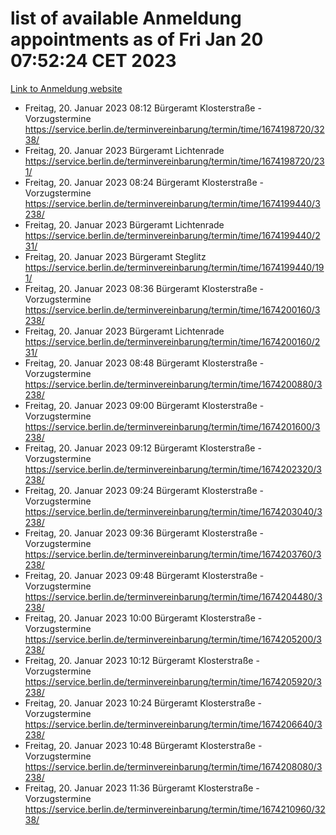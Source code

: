 # list of available Anmeldung appointments as of Fri Jan 20 07:52:24 CET 2023
[Link to Anmeldung website](https://service.berlin.de/terminvereinbarung/termin/tag.php?termin=0&anliegen[]=120686&dienstleisterlist=122210,122217,327316,122219,327312,122227,327314,122231,327346,122243,327348,122252,329742,122260,329745,122262,329748,122254,329751,122271,327278,122273,327274,122277,327276,330436,122280,327294,122282,327290,122284,327292,327539,122291,327270,122285,327266,122286,327264,122296,327268,150230,329760,122301,327282,122297,327286,122294,327284,122312,329763,122314,329775,122304,327330,122311,327334,122309,327332,122281,327352,122279,329772,122276,327324,122274,327326,122267,329766,122246,327318,122251,327320,122257,327322,122208,327298,122226,327300,121362,121364&herkunft=http%3A%2F%2Fservice.berlin.de%2Fdienstleistung%2F120686%2F)
- Freitag, 20. Januar 2023 08:12 Bürgeramt Klosterstraße - Vorzugstermine https://service.berlin.de/terminvereinbarung/termin/time/1674198720/3238/
- Freitag, 20. Januar 2023  Bürgeramt Lichtenrade https://service.berlin.de/terminvereinbarung/termin/time/1674198720/231/
- Freitag, 20. Januar 2023 08:24 Bürgeramt Klosterstraße - Vorzugstermine https://service.berlin.de/terminvereinbarung/termin/time/1674199440/3238/
- Freitag, 20. Januar 2023  Bürgeramt Lichtenrade https://service.berlin.de/terminvereinbarung/termin/time/1674199440/231/
- Freitag, 20. Januar 2023  Bürgeramt Steglitz https://service.berlin.de/terminvereinbarung/termin/time/1674199440/191/
- Freitag, 20. Januar 2023 08:36 Bürgeramt Klosterstraße - Vorzugstermine https://service.berlin.de/terminvereinbarung/termin/time/1674200160/3238/
- Freitag, 20. Januar 2023  Bürgeramt Lichtenrade https://service.berlin.de/terminvereinbarung/termin/time/1674200160/231/
- Freitag, 20. Januar 2023 08:48 Bürgeramt Klosterstraße - Vorzugstermine https://service.berlin.de/terminvereinbarung/termin/time/1674200880/3238/
- Freitag, 20. Januar 2023 09:00 Bürgeramt Klosterstraße - Vorzugstermine https://service.berlin.de/terminvereinbarung/termin/time/1674201600/3238/
- Freitag, 20. Januar 2023 09:12 Bürgeramt Klosterstraße - Vorzugstermine https://service.berlin.de/terminvereinbarung/termin/time/1674202320/3238/
- Freitag, 20. Januar 2023 09:24 Bürgeramt Klosterstraße - Vorzugstermine https://service.berlin.de/terminvereinbarung/termin/time/1674203040/3238/
- Freitag, 20. Januar 2023 09:36 Bürgeramt Klosterstraße - Vorzugstermine https://service.berlin.de/terminvereinbarung/termin/time/1674203760/3238/
- Freitag, 20. Januar 2023 09:48 Bürgeramt Klosterstraße - Vorzugstermine https://service.berlin.de/terminvereinbarung/termin/time/1674204480/3238/
- Freitag, 20. Januar 2023 10:00 Bürgeramt Klosterstraße - Vorzugstermine https://service.berlin.de/terminvereinbarung/termin/time/1674205200/3238/
- Freitag, 20. Januar 2023 10:12 Bürgeramt Klosterstraße - Vorzugstermine https://service.berlin.de/terminvereinbarung/termin/time/1674205920/3238/
- Freitag, 20. Januar 2023 10:24 Bürgeramt Klosterstraße - Vorzugstermine https://service.berlin.de/terminvereinbarung/termin/time/1674206640/3238/
- Freitag, 20. Januar 2023 10:48 Bürgeramt Klosterstraße - Vorzugstermine https://service.berlin.de/terminvereinbarung/termin/time/1674208080/3238/
- Freitag, 20. Januar 2023 11:36 Bürgeramt Klosterstraße - Vorzugstermine https://service.berlin.de/terminvereinbarung/termin/time/1674210960/3238/
